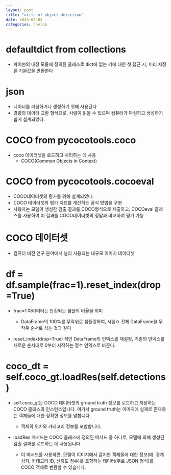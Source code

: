 ```yaml
---
layout: post
title: "utils of object-detection"
date: 2024-04-03
categories: hnvlab
---
```

# defaultdict from collections

- 파이썬의 내장 모듈에 정의된 클래스로 dict에 없는 키에 대한 첫 접근 시, 미리 지정된 기본값을 반환한다

# json

- 데이터를 파싱하거나 생성하기 위해 사용된다
- 경량의 데이터 교환 형식으로, 사람이 읽을 수 있으며 컴퓨터가 파싱하고 생성하기 쉽게 설계되었다.

# COCO from pycocotools.coco

- coco 데이터셋을 로드하고 처리하는 데 사용
    - COCO(Common Objects in Context)
# COCO from pycocotools.cocoeval

- COCO데이터셋의 평가를 위해 설계되었다.
- COCO 데이터셋의 평가 지표를 계산하는 공식 방법을 구현
- 사용자는 모델이 생성한 검출 결과를 COCO형식으로 제출하고, COCOeval 클래스를 사용하여 이 결과를 COCO데이터셋의 정답과 비교하여 평가 가능

# COCO 데이터셋

- 컴퓨터 비전 연구 분야에서 널리 사용되는 대규모 이미지 데이터셋

# df = df.sample(frac=1).reset_index(drop=True)

- frac=1 파라미터는 반환되는 샘플의 비율을 의미
    - DataFrame의 100%를 무작위로 샘플링하여, 사싨ㅇ 전체 DataFrame을 무작우 순서로 섞는 것과 같다

- reset_index(drop=True) 섞인 DataFrame의 인덱스를 재설정, 기존의 인덱스를 새로운 순서대로 0부터 시작하는 정수 인덱스로 바꾼다.

# coco_dt = self.coco_gt.loadRes(self.detections)

- self.coco_gt는 COCO 데이터셋의 ground truth 정보를 로드하고 저장하는 COCO 클래스의 인스턴스입니다. 여기서 ground truth는 이미지에 실제로 존재하는 객체들에 대한 정확한 정보를 말합니다.
    - 객체의 위치와 카테고리 정보를 포함합니다.

- loadRes 메서드는 COCO 클래스에 정의된 메서드 중 하나로, 모델에 의해 생성된 검출 결과를 로드하는 데 사용됩니다.
    - 이 메서드를 사용하면, 모델이 이미지에서 감지한 객체들에 대한 정보(예: 경계 상자, 카테고리 ID, 신뢰도 점수)를 포함하는 데이터(주로 JSON 형식)를 COCO 객체로 변환할 수 있습니다.

